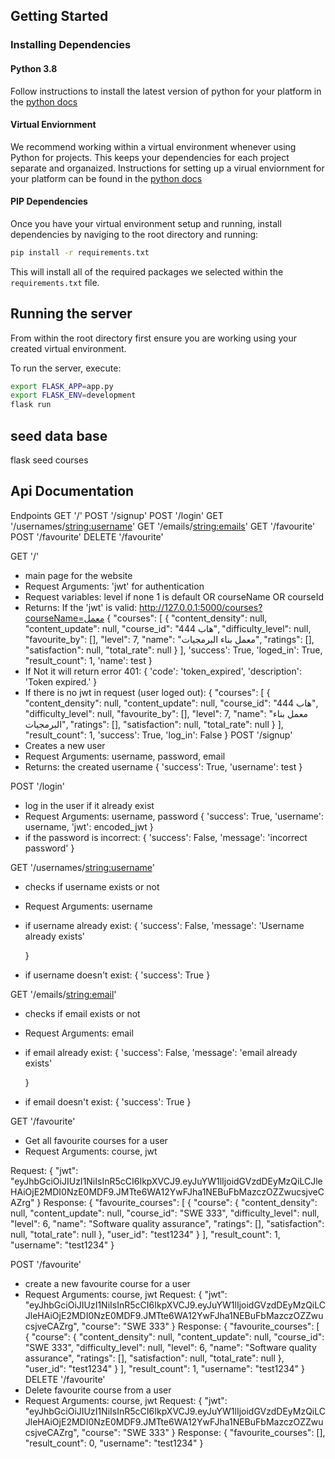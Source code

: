 ## Getting Started

### Installing Dependencies

#### Python 3.8

Follow instructions to install the latest version of python for your platform in the [python docs](https://docs.python.org/3/using/unix.html#getting-and-installing-the-latest-version-of-python)

#### Virtual Enviornment

We recommend working within a virtual environment whenever using Python for projects. This keeps your dependencies for each project separate and organaized. Instructions for setting up a virual enviornment for your platform can be found in the [python docs](https://packaging.python.org/guides/installing-using-pip-and-virtual-environments/)



#### PIP Dependencies

Once you have your virtual environment setup and running, install dependencies by naviging to the root directory and running:

```bash
pip install -r requirements.txt
```

This will install all of the required packages we selected within the `requirements.txt` file.


## Running the server

From within the root directory first ensure you are working using your created virtual environment.

To run the server, execute:

```bash
export FLASK_APP=app.py
export FLASK_ENV=development
flask run
```
## seed data base
flask seed courses
## Api Documentation
Endpoints
GET '/'
POST '/signup'
POST '/login'
GET '/usernames/<string:username>'
GET '/emails/<string:emails>'
GET '/favourite'
POST '/favourite'
DELETE '/favourite'


GET '/'
- main page for the website
- Request Arguments: 'jwt' for authentication
- Request variables: level if none 1 is default OR courseName OR courseId
- Returns: If the 'jwt' is valid:
http://127.0.0.1:5000/courses?courseName=معمل
{
    "courses": [
        {
            "content_density": null,
            "content_update": null,
            "course_id": "444 هاب",
            "difficulty_level": null,
            "favourite_by": [],
            "level": 7,
            "name": "معمل بناء البرمجيات",
            "ratings": [],
            "satisfaction": null,
            "total_rate": null
        }
    ],
    'success': True,
    'loged_in': True,
    "result_count": 1,
    'name': test
}
- If Not it will return error 401:
{
    'code': 'token_expired',
    'description': 'Token expired.'
}
- If there is no jwt in request (user loged out):
{
    "courses": [
        {
            "content_density": null,
            "content_update": null,
            "course_id": "444 هاب",
            "difficulty_level": null,
            "favourite_by": [],
            "level": 7,
            "name": "معمل بناء البرمجيات",
            "ratings": [],
            "satisfaction": null,
            "total_rate": null
        }
    ],
    "result_count": 1,
    'success': True,
    'log_in': False
}
POST '/signup'
- Creates a new user
- Request Arguments: username, password, email
- Returns: the created username
    {
        'success': True,
        'username': test
    }

POST '/login'
- log in the user if it already exist
- Request Arguments: username, password
    {
        'success': True,
        'username': username,
        'jwt': encoded_jwt
    }
- if the password is incorrect:
{
    'success': False,
    'message': 'incorrect password'
}

GET '/usernames/<string:username>'
- checks if username exists or not
- Request Arguments: username
- if username already exist:
    {
        'success': False,
        'message': 'Username already exists'

    }
- if username doesn't exist:
{
    'success': True
}


GET '/emails/<string:email>'
- checks if email exists or not
- Request Arguments: email
- if email already exist:
    {
        'success': False,
        'message': 'email already exists'

    }
- if email doesn't exist:
{
    'success': True
}


GET '/favourite'
- Get all favourite courses for a user
- Request Arguments: course, jwt

Request:
{
    "jwt": "eyJhbGciOiJIUzI1NiIsInR5cCI6IkpXVCJ9.eyJuYW1lIjoidGVzdDEyMzQiLCJleHAiOjE2MDI0NzE0MDF9.JMTte6WA12YwFJha1NEBuFbMazczOZZwucsjveCAZrg"
}
Response:
{
    "favourite_courses": [
        {
            "course": {
                "content_density": null,
                "content_update": null,
                "course_id": "SWE 333",
                "difficulty_level": null,
                "level": 6,
                "name": "Software quality assurance",
                "ratings": [],
                "satisfaction": null,
                "total_rate": null
            },
            "user_id": "test1234"
        }
    ],
    "result_count": 1,
    "username": "test1234"
}


POST '/favourite'
- create a new favourite course for a user
- Request Arguments: course, jwt
Request:
{
    "jwt": "eyJhbGciOiJIUzI1NiIsInR5cCI6IkpXVCJ9.eyJuYW1lIjoidGVzdDEyMzQiLCJleHAiOjE2MDI0NzE0MDF9.JMTte6WA12YwFJha1NEBuFbMazczOZZwucsjveCAZrg",
    "course": "SWE 333"
}
Response:
{
    "favourite_courses": [
        {
            "course": {
                "content_density": null,
                "content_update": null,
                "course_id": "SWE 333",
                "difficulty_level": null,
                "level": 6,
                "name": "Software quality assurance",
                "ratings": [],
                "satisfaction": null,
                "total_rate": null
            },
            "user_id": "test1234"
        }
    ],
    "result_count": 1,
    "username": "test1234"
}
DELETE '/favourite'
- Delete favourite course from a user
- Request Arguments: course, jwt
Request:
{
    "jwt": "eyJhbGciOiJIUzI1NiIsInR5cCI6IkpXVCJ9.eyJuYW1lIjoidGVzdDEyMzQiLCJleHAiOjE2MDI0NzE0MDF9.JMTte6WA12YwFJha1NEBuFbMazczOZZwucsjveCAZrg",
    "course": "SWE 333"
}
Response:
{
    "favourite_courses": [],
    "result_count": 0,
    "username": "test1234"
}
